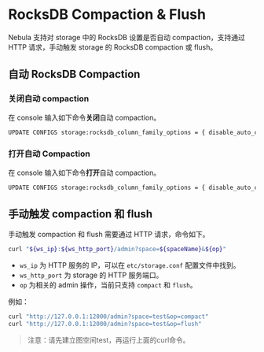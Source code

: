 # RocksDB Compaction & Flush

Nebula 支持对 storage 中的 RocksDB 设置是否自动 compaction，支持通过 HTTP 请求，手动触发 storage 的 RocksDB compaction 或 flush。

## 自动 RocksDB Compaction

### 关闭自动 compaction

在 console 输入如下命令**关闭**自动 compaction。

```bash
UPDATE CONFIGS storage:rocksdb_column_family_options = { disable_auto_compactions = true }
```

### 打开自动 Compaction

在 console 输入如下命令**打开**自动 compaction。

```bash
UPDATE CONFIGS storage:rocksdb_column_family_options = { disable_auto_compactions = false }
```

## 手动触发 compaction 和 flush

手动触发 compaction 和 flush 需要通过 HTTP 请求，命令如下。

```bash
curl "${ws_ip}:${ws_http_port}/admin?space=${spaceName}&${op}"
```

- `ws_ip` 为 HTTP 服务的 IP，可以在 `etc/storage.conf` 配置文件中找到。
- `ws_http_port` 为 storage 的 HTTP 服务端口。
- `op` 为相关的 admin 操作，当前只支持 `compact` 和 `flush`。

例如：

```bash
curl "http://127.0.0.1:12000/admin?space=test&op=compact"
curl "http://127.0.0.1:12000/admin?space=test&op=flush"
```

> 注意：请先建立图空间test，再运行上面的curl命令。

